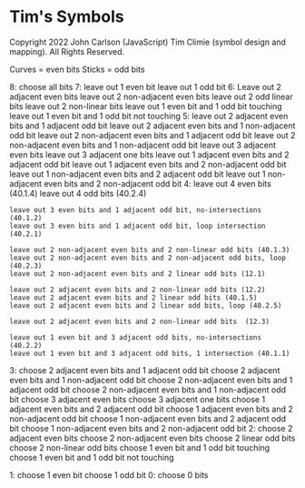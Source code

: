 # Tim's Symbols
Copyright 2022 John Carlson (JavaScript) Tim Climie (symbol design and mapping).  All Rights Reserved.


Curves = even bits
Sticks = odd bits

8:
	choose all bits
7:
	leave out 1 even bit
	leave out 1 odd bit
6:
	Leave out 2 adjacent even bits
	leave out 2 non-adjacent even bits
	leave out 2 odd linear bits
	leave out 2 non-linear bits
	leave out 1 even bit and 1 odd bit touching
	leave out 1 even bit and 1 odd bit not touching
5:
	leave out 2 adjacent even bits and 1 adjacent odd bit
	leave out 2 adjacent even bits and 1 non-adjacent odd bit
	leave out 2 non-adjacent even bits and 1 adjacent odd bit
	leave out 2 non-adjacent even bits and 1 non-adjacent odd bit
	leave out 3 adjacent even bits
	leave out 3 adjacent one bits
	leave out 1 adjacent even bits and 2 adjacent odd bit
	leave out 1 adjacent even bits and 2 non-adjacent odd bit
	leave out 1 non-adjacent even bits and 2 adjacent odd bit
	leave out 1 non-adjacent even bits and 2 non-adjacent odd bit
4:
	leave out 4 even bits (40.1.4)
	leave out 4 odd bits (40.2.4)

	leave out 3 even bits and 1 adjacent odd bit, no-intersections  (40.1.2)
	leave out 3 even bits and 1 adjacent odd bit, loop intersection (40.2.1)

	leave out 2 non-adjacent even bits and 2 non-linear odd bits (40.1.3)
	leave out 2 non-adjacent even bits and 2 non-adjacent odd bits, loop (40.2.3)
	leave out 2 non-adjacent even bits and 2 linear odd bits (12.1)

	leave out 2 adjacent even bits and 2 non-linear odd bits (12.2)
	leave out 2 adjacent even bits and 2 linear odd bits (40.1.5)
	leave out 2 adjacent even bits and 2 linear odd bits, loop (40.2.5)

	leave out 2 adjacent even bits and 2 non-linear odd bits  (12.3)

	leave out 1 even bit and 3 adjacent odd bits, no-intersections (40.2.2)
	leave out 1 even bit and 3 adjacent odd bits, 1 intersection (40.1.1)

3:
	choose 2 adjacent even bits and 1 adjacent odd bit
	choose 2 adjacent even bits and 1 non-adjacent odd bit
	choose 2 non-adjacent even bits and 1 adjacent odd bit
	choose 2 non-adjacent even bits and 1 non-adjacent odd bit
	choose 3 adjacent even bits
	choose 3 adjacent one bits
	choose 1 adjacent even bits and 2 adjacent odd bit
	choose 1 adjacent even bits and 2 non-adjacent odd bit
	choose 1 non-adjacent even bits and 2 adjacent odd bit
	choose 1 non-adjacent even bits and 2 non-adjacent odd bit
2:
	choose 2 adjacent even bits
	choose 2 non-adjacent even bits
	choose 2 linear odd bits
	choose 2 non-linear odd bits
	choose 1 even bit and 1 odd bit touching
	choose 1 even bit and 1 odd bit not touching

1: 	choose 1 even bit
	choose 1 odd bit
0:
	choose 0 bits
